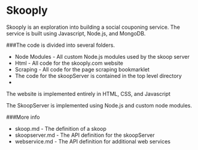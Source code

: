 Skooply
===

Skooply is an exploration into building a social couponing service. The service is built using Javascript, Node.js, and MongoDB.

###The code is divided into several folders.

* Node Modules - All custom Node.js modules used by the skoop server
* Html - All code for the skooply.com website
* Scraping - All code for the page scraping bookmarklet
* The code for the skoopServer is contained in the top level directory
*
The website is implemented entirely in HTML, CSS, and Javascript

The SkoopServer is implemented using Node.js and custom node modules.

###More info

* skoop.md 		  - The definition of a skoop
* skoopserver.md - The API definition for the skoopServer
* webservice.md  - The API definition for additional web services

